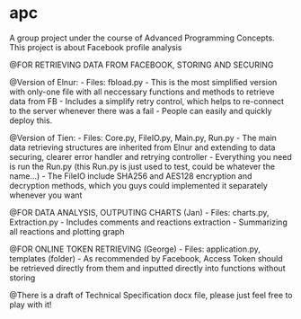 # apc
A group project under the course of Advanced Programming Concepts. This project is about Facebook profile analysis

@FOR RETRIEVING DATA FROM FACEBOOK, STORING AND SECURING

@Version of Elnur:
    - Files: fbload.py
    - This is the most simplified version with only-one file with all neccessary functions and methods to retrieve data from FB
    - Includes a simplify retry control, which helps to re-connect to the server whenever there was a fail
    - People can easily and quickly deploy this.

@Version of Tien:
    - Files: Core.py, FileIO.py, Main.py, Run.py
    - The main data retrieving structures are inherited from Elnur and extending to data securing, clearer error handler and retrying controller
    - Everything you need is run the Run.py (this Run.py is just used to test, could be whatever the name...)
    - The FileIO include SHA256 and AES128 encryption and decryption methods, which you guys could implemented it separately whenever you want

@FOR DATA ANALYSIS, OUTPUTING CHARTS (Jan)
    - Files: charts.py, Extraction.py
    - Includes comments and reactions extraction
    - Summarizing all reactions and plotting graph

@FOR ONLINE TOKEN RETRIEVING (George)
    - Files: application.py, templates (folder)
    - As recommended by Facebook, Access Token should be retrieved directly from them and inputted directly into functions without storing


@There is a draft of Technical Specification docx file, please just feel free to play with it!